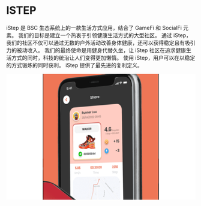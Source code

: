 # ISTEP

iStep 是 BSC 生态系统上的一款生活方式应用，结合了 GameFi 和 SocialFi 元素。
我们的目标是建立一个热衷于引领健康生活方式的大型社区。
通过 iStep，我们的社区不仅可以通过无数的户外活动改善身体健康，还可以获得稳定且有吸引力的被动收入。
我们的最终使命是用健身代替久坐，让 iStep 社区在追求健康生活方式的同时，科技的统治让人们变得更加懒惰。
使用 iStep，用户可以在以稳定的方式锻炼的同时获利。 iStep 提供了最先进的复利定义。

![istep-dapp-games-bsc-image2_fc491688b2f17103cc0b9250782e6ad8](istep-dapp-games-bsc-image2_fc491688b2f17103cc0b9250782e6ad8.png)
